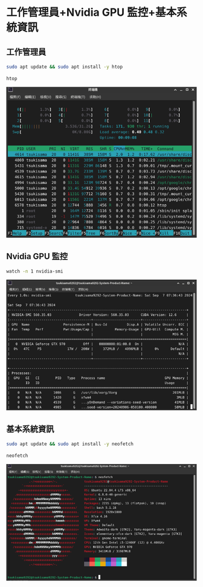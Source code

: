 # 工作管理員+Nvidia GPU 監控+基本系統資訊
## 工作管理員
```bash
sudo apt update && sudo apt install -y htop
```
```bash
htop
```
![htop顯示](../../assets/htop.png)
## Nvidia GPU 監控
```bash
watch -n 1 nvidia-smi
```
![nvidia-smi顯示](../../assets/nvidia-smi.png)
## 基本系統資訊
```bash
sudo apt update && sudo apt install -y neofetch
```
```bash
neofetch
```
![neofetch顯示](../../assets/neofetch.png)
